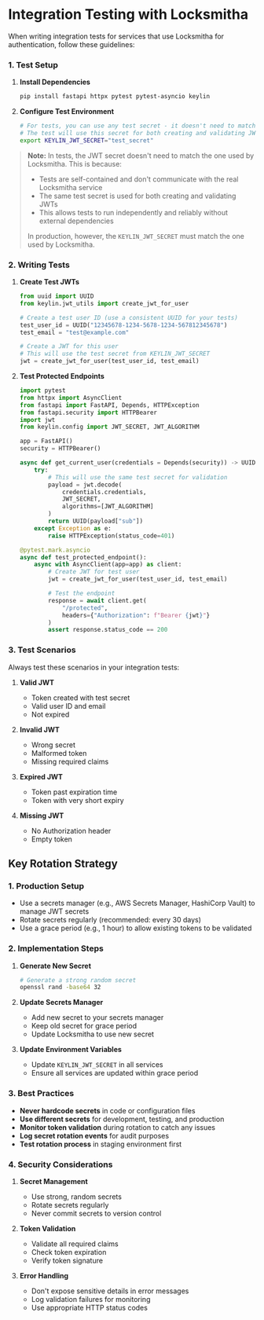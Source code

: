 # Integration Testing with Locksmitha

When writing integration tests for services that use Locksmitha for authentication, follow these guidelines:

### 1. **Test Setup**

1. **Install Dependencies**
   ```bash
   pip install fastapi httpx pytest pytest-asyncio keylin
   ```

2. **Configure Test Environment**
   ```bash
   # For tests, you can use any test secret - it doesn't need to match Locksmitha
   # The test will use this secret for both creating and validating JWTs
   export KEYLIN_JWT_SECRET="test_secret"
   ```

> **Note:** In tests, the JWT secret doesn't need to match the one used by Locksmitha. This is because:
> - Tests are self-contained and don't communicate with the real Locksmitha service
> - The same test secret is used for both creating and validating JWTs
> - This allows tests to run independently and reliably without external dependencies
>
> In production, however, the `KEYLIN_JWT_SECRET` must match the one used by Locksmitha.

### 2. **Writing Tests**

1. **Create Test JWTs**
   ```python
   from uuid import UUID
   from keylin.jwt_utils import create_jwt_for_user

   # Create a test user ID (use a consistent UUID for your tests)
   test_user_id = UUID("12345678-1234-5678-1234-567812345678")
   test_email = "test@example.com"

   # Create a JWT for this user
   # This will use the test secret from KEYLIN_JWT_SECRET
   jwt = create_jwt_for_user(test_user_id, test_email)
   ```

2. **Test Protected Endpoints**
   ```python
   import pytest
   from httpx import AsyncClient
   from fastapi import FastAPI, Depends, HTTPException
   from fastapi.security import HTTPBearer
   import jwt
   from keylin.config import JWT_SECRET, JWT_ALGORITHM

   app = FastAPI()
   security = HTTPBearer()

   async def get_current_user(credentials = Depends(security)) -> UUID:
       try:
           # This will use the same test secret for validation
           payload = jwt.decode(
               credentials.credentials,
               JWT_SECRET,
               algorithms=[JWT_ALGORITHM]
           )
           return UUID(payload["sub"])
       except Exception as e:
           raise HTTPException(status_code=401)

   @pytest.mark.asyncio
   async def test_protected_endpoint():
       async with AsyncClient(app=app) as client:
           # Create JWT for test user
           jwt = create_jwt_for_user(test_user_id, test_email)

           # Test the endpoint
           response = await client.get(
               "/protected",
               headers={"Authorization": f"Bearer {jwt}"}
           )
           assert response.status_code == 200
   ```

### 3. **Test Scenarios**

Always test these scenarios in your integration tests:

1. **Valid JWT**
   - Token created with test secret
   - Valid user ID and email
   - Not expired

2. **Invalid JWT**
   - Wrong secret
   - Malformed token
   - Missing required claims

3. **Expired JWT**
   - Token past expiration time
   - Token with very short expiry

4. **Missing JWT**
   - No Authorization header
   - Empty token

## Key Rotation Strategy

### 1. **Production Setup**

- Use a secrets manager (e.g., AWS Secrets Manager, HashiCorp Vault) to manage JWT secrets
- Rotate secrets regularly (recommended: every 30 days)
- Use a grace period (e.g., 1 hour) to allow existing tokens to be validated

### 2. **Implementation Steps**

1. **Generate New Secret**
   ```bash
   # Generate a strong random secret
   openssl rand -base64 32
   ```

2. **Update Secrets Manager**
   - Add new secret to your secrets manager
   - Keep old secret for grace period
   - Update Locksmitha to use new secret

3. **Update Environment Variables**
   - Update `KEYLIN_JWT_SECRET` in all services
   - Ensure all services are updated within grace period

### 3. **Best Practices**

- **Never hardcode secrets** in code or configuration files
- **Use different secrets** for development, testing, and production
- **Monitor token validation** during rotation to catch any issues
- **Log secret rotation events** for audit purposes
- **Test rotation process** in staging environment first

### 4. **Security Considerations**

1. **Secret Management**
   - Use strong, random secrets
   - Rotate secrets regularly
   - Never commit secrets to version control

2. **Token Validation**
   - Validate all required claims
   - Check token expiration
   - Verify token signature

3. **Error Handling**
   - Don't expose sensitive details in error messages
   - Log validation failures for monitoring
   - Use appropriate HTTP status codes
